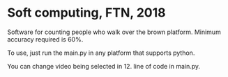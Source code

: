 # Soft computing, FTN, 2018

Software for counting people who walk over the brown platform.
Minimum accuracy required is 60%.

To use, just run the main.py in any platform that supports python.

You can change video being selected in 12. line of code in main.py.
